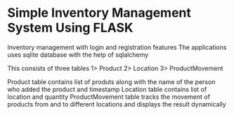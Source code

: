 # Simple Inventory Management System Using FLASK

Inventory management with login and registration features
The applications uses sqlite database with the help of sqlalchemy

This consists of three tables
1> Product
2> Location
3> ProductMovement

Product table contains list of produts along with the name of the person who added the product and timestamp
Location table contains list of location and quantity
ProductMovement table tracks the movement of products from and to different locations and displays the result dynamically
